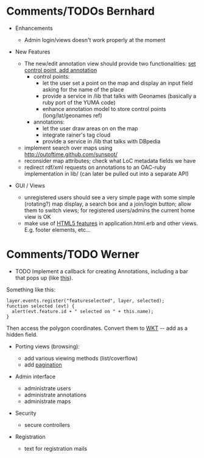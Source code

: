 # Comments/TODOs Bernhard 

* Enhancements
    - Admin login/views doesn't work properly at the moment

* New Features
    - The new/edit annotation view should provide two functionalities: [set control point, add annotation](http://dme.ait.ac.at/annotation/yuma_map_demo_full.htm)
        - control points:
            - let the user set a point on the map and display an input field asking for the name of the place
            - provide a service in /lib that talks with Geonames (basically a ruby port of the YUMA code)
            - enhance annotation model to store control points (long/lat/geonames ref)
        - annotations:
            - let the user draw areas on on the map
            - integrate rainer's tag cloud
            - provide a service in /lib that talks with DBpedia
    - implement search over maps using http://outoftime.github.com/sunspot/
    - reconsider map attributes; check what LoC metadata fields we have
    - redirect rdf/xml requests on annotations to an OAC-ruby implementation in lib/ (can later be pulled out into a separate API)

* GUI / Views
    - unregistered users should see a very simple page with some simple (rotating?) map display, a search box and a join/login button; allow them to switch views; for registered users/admins the current home view is OK
    - make use of [HTML5 features](http://html5boilerplate.com/) in application.html.erb and other views. E.g. footer elements, etc...
    
        
# Comments/TODO Werner

- TODO Implement a callback for creating Annotations, including a bar that pops up (like [this](http://spyrestudios.com/how-to-create-a-cute-popup-bar-with-html5-css3-and-jquery/)).

Something like this:

    layer.events.register("featureselected", layer, selected);
    function selected (evt) {
      alert(evt.feature.id + " selected on " + this.name);
    }
    
Then access the polygon coordinates. Convert them to [WKT](http://dev.openlayers.org/docs/files/OpenLayers/Format/WKT-js.html) -- add as a hidden field.



- Porting views (browsing):
  - add various viewing methods (list/coverflow)
  - add [pagination](https://github.com/mislav/will_paginate)

- Admin interface
  - administrate users
  - administrate annotations
  - administrate maps

- Security
  - secure controllers

- Registration
  - text for registration mails